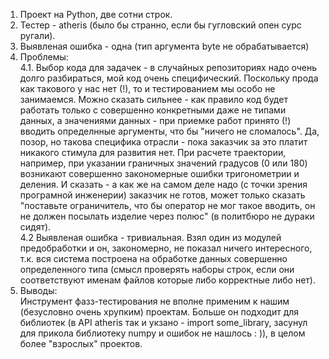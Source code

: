 1. Проект на Python, две сотни строк.    
2. Тестер - atheris (было бы странно, если бы гугловский опен сурс ругали).    
3. Выявленая ошибка - одна (тип аргумента byte не обрабатывается)  
4. Проблемы:  
   4.1. Выбор кода для задачек - в случайных репозиториях надо очень долго разбираться, мой код очень специфический.
   Поскольку прода как такового у нас нет (!), то и тестированием мы особо не занимаемся. Можно сказать сильнее - как правило код будет работать только с совершенно конкретными даже не
   типами данных, а значениями данных - при приемке работ принято (!) вводить определнные аргументы, что бы "ничего не сломалось". Да, позор, но такова специфика отрасли - пока заказчик за это платит
   никакого стимула для развития нет. При расчете траектории, например, при указании граничных значений градусов (0 или 180) возникают совершенно закономерные ошибки тригонометрии и деления. И сказать - а как же на самом деле надо (с точки зрения програмной инженерии) заказчик не готов,
   может только сказать "поставьте ограничитель, что бы оператор не мог такое вводить, он не должен посылать изделие через полюс" (в политбюро не дураки сидят).   
   4.2  Выявленая ошибка - тривиальная. Взял один из модулей предобработки и он, закономерно, не показал ничего интересного, т.к. вся система построена на обработке данных совершенно определенного типа (смысл проверять наборы строк, если они соответствуют именам файлов которые либо корректные либо нет).  
5. Выводы:  
  Инструмент фазз-тестирования не вполне применим к нашим (безусловно очень хрупким) проектам. Больше он подходит для библиотек (в API atheris так и укзано - import some_library, засунул для прикола библиотеку numpy и ошибок не нашлось : )),
  в целом более "взрослых" проектов.    
   
   
